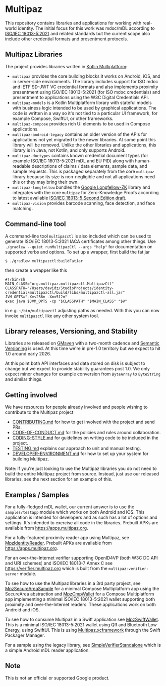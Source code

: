 # Multipaz

This repository contains libraries and applications for working with real-world
identity. The initial focus for this work was mdoc/mDL according to [ISO/IEC 18013-5:2021](https://www.iso.org/standard/69084.html)
and related standards but the current scope also include other credential formats and
presentment protocols.

## Multipaz Libraries

The project provides libraries written in [Kotlin Multiplatform](https://kotlinlang.org/docs/multiplatform.html):

- `multipaz` provides the core building blocks it works on Android,
  iOS, and in server-side environments. The library includes support 
  for ISO mdoc and IETF SD-JWT VC credential formats and also implements
  proximity presentment using ISO/IEC 18013-5:2021 (for ISO mdoc credentials)
  and presentment to applications using the W3C Digital Credentials API.
- `multipaz-models` is a Kotlin Multiplatform library with stateful models
  with business logic intended to be used by graphical applications. The code
  is written in a way so it's not tied to a particular UI framework, for
  example Compose, SwiftUI, or other frameworks.
- `multipaz-compose` provides rich UI elements to be used in Compose
  applications.
- `multipaz-android-legacy` contains an older version of the APIs for
  applications not yet migrated to the newer libraries. At some point this
  library will be removed. Unlike the other libraries and applications, this
  library is in Java, not Kotlin, and only supports Android.
- `multipaz-doctypes` contains known credential document types (for example
  ISO/IEC 18013-5:2021 mDL and EU PID) along with human-readable descriptions
  of claims / data elements, sample data, and sample requests. This is
  packaged separately from the core `multipaz` library because its size is
  non-negligible and not all applications need this or they may bring their
  own.
- `multipaz-longfellow` bundles the [Google Longfellow-ZK](https://github.com/google/longfellow-zk) library
  and integrates with the core `multipaz` for Zero-Knowledge Proofs
  according to latest available [ISO/IEC 18013-5 Second Edition draft](https://github.com/ISOWG10/ISO-18013).
- `multipaz-vision` provides barcode scanning, face detection, and face
  matching.

## Command-line tool

A command-line tool `multipazctl` is also included which can be used to generate
ISO/IEC 18013-5:2021 IACA certificates among other things. Use
`./gradlew --quiet runMultipazCtl --args "help"` for documentation on supported
verbs and options. To set up a wrapper, first build the fat jar

```shell
$ ./gradlew multipazctl:buildFatJar
```

then create a wrapper like this
```shell
#!/bin/sh
MAIN_CLASS="org.multipaz.multipazctl.MultipazCtl"
CLASSPATH="/Users/davidz/StudioProjects/identity-credential/multipazctl/build/libs/multipazctl-all.jar"
JVM_OPTS="-Xms256m -Xmx512m"
exec java $JVM_OPTS -cp "$CLASSPATH" "$MAIN_CLASS" "$@"
```

in e.g. `~/bin/multipazctl` adjusting paths as needed. With this you can now
invoke `multipazctl` like any other system tool.

## Library releases, Versioning, and Stability

Libraries are released on [GMaven](https://maven.google.com/) with a two-month cadence
and [Semantic Versioning](https://en.wikipedia.org/wiki/Software_versioning#Semantic_versioning)
is used. At this time we're in pre-1.0 territory but we expect to hit 1.0 around
early 2026.

At this point both API interfaces and data stored on disk is subject to change
but we expect to provide stability guarantees post 1.0. We only expect minor changes
for example conversion from `ByteArray` to `ByteString` and similar things.

## Getting involved

We have resources for people already involved and people wishing to contribute
to the Multipaz project
- [CONTRIBUTING.md](CONTRIBUTING.md) for how to get involved with the project and send PRs.
- [CODE-OF-CONDUCT.md](CODE-OF-CONDUCT.md) for the policies and rules around collaboration.
- [CODING-STYLE.md](CODING-STYLE.md) for guidelines on writing code to be included in the project.
- [TESTING.md](TESTING.md) explains our approach to unit and manual testing.
- [DEVELOPER-ENVIRONMENT.md](DEVELOPER-ENVIRONMENT.md) for how to set up your system for building Multipaz.

Note: If you're just looking to use the Multipaz libraries you do not need to build
the entire Multipaz project from source. Instead, just use our released libraries,
see the next section for an example of this.

## Examples / Samples

For a fully-fledged mDL wallet, our current answer is to use the `samples/testapp`
module which works on both Android and iOS. This application is intended for
developers and as such has a lot of options and settings. It's intended to
exercise all code in the libraries. Prebuilt APKs are available from
https://apps.multipaz.org.

For a fully-featured proximity reader app using Multipaz, see
[MpzIdentityReader](https://github.com/davidz25/MpzIdentityReader).
Prebuilt APKs are available from https://apps.multipaz.org.

For an over-the-Internet verifier supporting OpenID4VP (both W3C DC API and
URI schemes) and ISO/IEC 18013-7 Annex C see https://verifier.multipaz.org
which  is built from the `multipaz-verifier-server` module.

To see how to use the Multipaz libraries in a 3rd party project, see
[MpzSecureAreaSample](https://github.com/davidz25/MpzSecureAreaSample) for a
minimal Compose Multiplatform app using the SecureArea abstraction and
[MpzCmpWallet](https://github.com/davidz25/MpzCmpWallet) for a Compose Multiplatform app
implementing a minimal ISO/IEC 18013-5:2021 wallet supporting both
proximity and over-the-Internet readers. These applications work on
both Android and iOS.

To see how to consume Multipaz in a Swift application see
[MpzSwiftWallet](https://github.com/davidz25/MpzSwiftWallet). This is a minimal
ISO/IEC 18013-5:2021 wallet using QR and Bluetooth Low Energy, using SwiftUI.
This is using [Multipaz.xcframework](https://apps.multipaz.org/xcf)
through the Swift Packager Manager.

For a sample using the legacy library, see
[SimpleVerifierStandalone](https://github.com/davidz25/SimpleVerifierStandalone)
which is a simple Android mDL reader application.

## Note

This is not an official or supported Google product.


